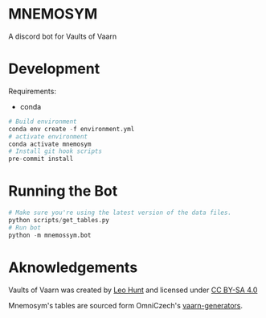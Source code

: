 # MNEMOSYM
A discord bot for Vaults of Vaarn

# Development
Requirements:
- conda

```python
# Build environment
conda env create -f environment.yml
# activate environment
conda activate mnemosym
# Install git hook scripts
pre-commit install
```

# Running the Bot

```python
# Make sure you're using the latest version of the data files.
python scripts/get_tables.py
# Run bot
python -m mnemossym.bot
```

# Aknowledgements

Vaults of Vaarn was created by [Leo Hunt](https://graculusdroog.itch.io/) and licensed under [CC BY-SA 4.0](https://creativecommons.org/licenses/by-sa/4.0/)

Mnemosym's tables are sourced form OmniCzech's [vaarn-generators](https://github.com/omniczech/vaarn-generators).